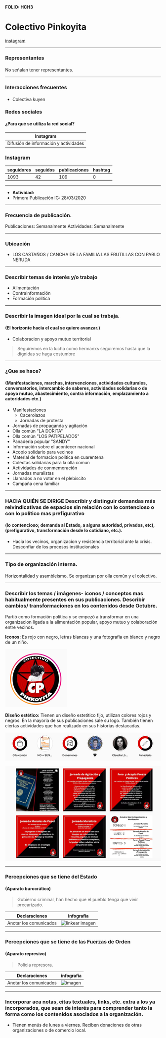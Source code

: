 #### FOLIO: HCH3
# Colectivo Pinkoyita

[instagram](https://www.instagram.com/colectivo_pinkoyita/)

---

### Representantes
#### 
No señalan tener representantes.

---
### Interacciones frecuentes
#### 
* Colectiva kuyen

### Redes sociales
#### ¿Para qué se utiliza la red social?
| Instagram | 
|---|
|Difusión de información y actividades|

### **Instagram**
| seguidores | seguidos | publicaciones | hashtag 
|---|---|---|---|
|1093|42|109| 0

---
* **Actividad:**   
* Primera Publicación IG: 28/03/2020

---
### Frecuencia de publicación.

Publicaciones: Semanalmente
Actividades: Semanalmente

---
### Ubicación
* LOS CASTAÑOS / CANCHA DE LA FAMILIA LAS FRUTILLAS CON PABLO NERUDA

---
### Describir temas de interés y/o trabajo
* Alimentación
* Contrainformación
* Formación politica

---
### Describir la imagen ideal por la cual se trabaja.
#### (El horizonte hacia el cual se quiere avanzar.)
* Colaboracion y apoyo mutuo territorial
> Seguiremos en la lucha como hermanxs seguiremos hasta que la dignidas se haga costumbre

---
### ¿Que se hace?
#### (Manifestaciones, marchas, intervenciones, actividades culturales, conversatorios, intercambio de saberes, actividades solidarias o de apoyo mutuo, abastecimiento, contra información, emplazamiento a autoridades etc.)
* Manifestaciones
    * Cacerolazos
    * Jornadas de protesta
* Jornadas de propaganda y agitación
* Olla común "LA DORITA"
* Olla común "LOS PATIPELADOS"
* Panaderia popular "SANDY"
* Información sobre el acontecer nacional
* Acopio solidario para vecinos
* Material de formacion politica en cuarentena
* Colectas solidarias para la olla comun
* Actividades de conmemoración
* Jornadas muralistas
* Llamados a no votar en el plebiscito 
* Campaña cena familiar

---
### HACIA QUIÉN SE DIRIGE Describir y distinguir demandas más reivindicativas de espacios sin relación con lo contencioso o con lo político mas prefigurativo
#### (lo contencioso; demanda al Estado, a alguna autoridad, privados, etc), (prefigurativo, transformación desde lo cotidiano, etc.).
* Hacia los vecinos, organizacion y resistencia territorial ante la crisis. Desconfiar de los procesos institucionales

---
### Tipo de organización interna.
#### 
Horizontalidad y asambleismo. Se organizan por olla común y el colectivo. 

---
### Describir los temas / imágenes- iconos / conceptos mas habitualmente presentes en sus publicaciones. Describir cambios/ transformaciones en los contenidos desde Octubre.
Partió como formación politica y se empezó a transformar en una organizacion ligada a la alimentación popular, apoyo mutuo y colaboración entre vecinos.

**Iconos:**
Es rojo con negro, letras blancas y una fotografia en blanco y negro de un niño.

![Imagen](Imagen1HCH3.png)


**Diseño estético:**
Tienen un diseño estetitico fijo, utilizan colores rojos y negros. En la mayoria de sus publicaciones sale su logo. También tienen ciertas actividades que han realizado en sus historias destacadas.

![Imagen](Imagen2HCH3.png)

![Imagen](Imagen3HCH3.png)


---
### Percepciones que se tiene del Estado
#### (Aparato burocrático)
> Gobierno criminal, han hecho que el pueblo tenga que vivir precarizado.

| Declaraciones | infografía | 
|---|---|
|Anotar los comunicados | ![linkear imagen]() |

---
### Percepciones que se tiene de las Fuerzas de Orden
#### (Aparato represivo)
> Policia represora.

| Declaraciones | infografía | 
|---|---|
|Anotar los comunicados | ![imagen]() |


---
### Incorporar aca notas, citas textuales, links, etc. extra a los ya incorporados, que sean de interés para comprender tanto la forma como los contenidos asociados a la organización.
* Tienen menús de lunes a viernes. Reciben donaciones de otras organizaciones o de comercio local. 